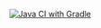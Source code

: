 [![Java CI with Gradle](https://github.com/NataBarsu/PostmanEcho/actions/workflows/gradle.yml/badge.svg)](https://github.com/NataBarsu/PostmanEcho/actions/workflows/gradle.yml)
